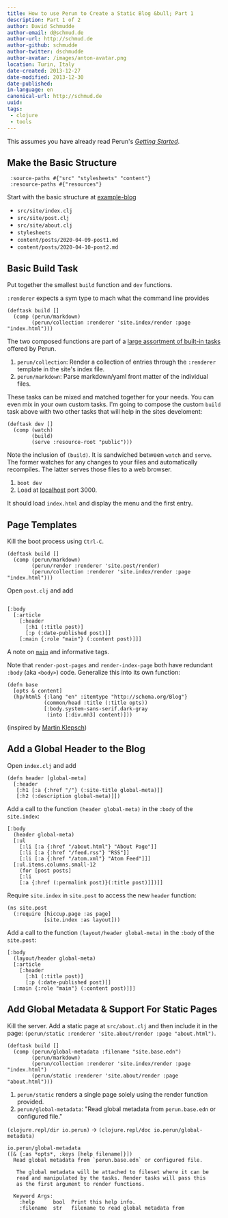 ```yaml
---
title: How to use Perun to Create a Static Blog &bull; Part 1
description: Part 1 of 2
author: David Schmudde
author-email: d@schmud.de
author-url: http://schmud.de
author-github: schmudde
author-twitter: dschmudde
author-avatar: /images/anton-avatar.png
location: Turin, Italy
date-created: 2013-12-27
date-modified: 2013-12-30
date-published:
in-language: en
canonical-url: http://schmud.de
uuid:
tags:
 - clojure
 - tools
---
```


This assumes you have already read Perun's [*Getting Started*](https://perun.io/guides/getting-started/).

## Make the Basic Structure

```
 :source-paths #{"src" "stylesheets" "content"}
 :resource-paths #{"resources"}
```

Start with the basic structure at [example-blog](https://github.com/hashobject/perun/blob/master/example-blog/build.boot)

- `src/site/index.clj`
- `src/site/post.clj`
- `src/site/about.clj`
- `stylesheets`
- `content/posts/2020-04-09-post1.md`
- `content/posts/2020-04-10-post2.md`

## Basic Build Task

Put together the smallest `build` function and `dev` functions.

`:renderer` expects a sym type to mach what the command line provides

```
(deftask build []
  (comp (perun/markdown)
        (perun/collection :renderer 'site.index/render :page "index.html")))
```

The two composed functions are part of a [large assortment of built-in tasks](https://perun.io/guides/built-ins/) offered by Perun.

1. `perun/collection`: Render a collection of entries through the `:renderer` template in the site's index file.
2. `perun/markdown`: Parse markdown/yaml front matter of the individual files.

These tasks can be mixed and matched together for your needs. You can even mix in your own custom tasks. I'm going to compose the custom `build` task above with two other tasks that will help in the sites develoment:

```
(deftask dev []
  (comp (watch)
        (build)
        (serve :resource-root "public")))
```

Note the inclusion of `(build)`. It is sandwiched between `watch` and `serve`. The former watches for any changes to your files and automatically recompiles. The latter serves those files to a web browser.

1. `boot dev`
2. Load at [localhost](http://localhost:3000/) port 3000.

It should load `index.html` and display the menu and the first entry.

## Page Templates

Kill the boot process using `Ctrl-C`.

```
(deftask build []
  (comp (perun/markdown)
        (perun/render :renderer 'site.post/render)
        (perun/collection :renderer 'site.index/render :page "index.html")))
```

Open `post.clj` and add

```

[:body
  [:article
    [:header
      [:h1 (:title post)]
      [:p (:date-published post)]]
    [:main {:role "main"} (:content post)]]]
```

A note on [`main`](https://developer.mozilla.org/en-US/docs/Web/HTML/Element/main) and informative tags.

Note that `render-post-pages` and `render-index-page` both have redundant `:body` (aka `<body>`) code. Generalize this into its own function:

```
(defn base
  [opts & content]
  (hp/html5 {:lang "en" :itemtype "http://schema.org/Blog"}
            (common/head :title (:title opts))
            [:body.system-sans-serif.dark-gray
             (into [:div.mh3] content)]))
```

(inspired by [Martin Klepsch](https://github.com/martinklepsch/martinklepsch.org/blob/04c6229ce5b931ddf2cd94d677afa5588bc1c693/src/org/martinklepsch/blog.clj#L17))

## Add a Global Header to the Blog

Open `index.clj` and add

```
(defn header [global-meta]
  [:header
   [:h1 [:a {:href "/"} (:site-title global-meta)]]
   [:h2 (:description global-meta)]])
```

Add a call to the function `(header global-meta)` in the `:body` of the `site.index`:

```
[:body
  (header global-meta)
  [:ul
    [:li [:a {:href "/about.html"} "About Page"]]
    [:li [:a {:href "/feed.rss"} "RSS"]]
    [:li [:a {:href "/atom.xml"} "Atom Feed"]]]
  [:ul.items.columns.small-12
    (for [post posts]
    [:li
    [:a {:href (:permalink post)}(:title post)]])]]
```

Require `site.index` in `site.post` to access the new `header` function:

```
(ns site.post
  (:require [hiccup.page :as page]
            [site.index :as layout]))
```

Add a call to the function `(layout/header global-meta)` in the `:body` of the `site.post`:

```
[:body
  (layout/header global-meta)
  [:article
    [:header
      [:h1 (:title post)]
      [:p (:date-published post)]]
  [:main {:role "main"} (:content post)]]]
```

## Add Global Metadata &amp; Support For Static Pages

Kill the server. Add a static page at `src/about.clj` and then include it in the page: `(perun/static :renderer 'site.about/render :page "about.html")`.

```
(deftask build []
  (comp (perun/global-metadata :filename "site.base.edn")
        (perun/markdown)
        (perun/collection :renderer 'site.index/render :page "index.html")
        (perun/static :renderer 'site.about/render :page "about.html")))
```

1. `perun/static` renders a single page solely using the render function provided.
2. `perun/global-metadata`: "Read global metadata from `perun.base.edn` or configured file."

`(clojure.repl/dir io.perun)` &rarr; `(clojure.repl/doc io.perun/global-metadata)`

```
io.perun/global-metadata
([& {:as *opts*, :keys [help filename]}])
  Read global metadata from `perun.base.edn` or configured file.

   The global metadata will be attached to fileset where it can be
   read and manipulated by the tasks. Render tasks will pass this
   as the first argument to render functions.

  Keyword Args:
    :help      bool  Print this help info.
    :filename  str   filename to read global metadata from
```
